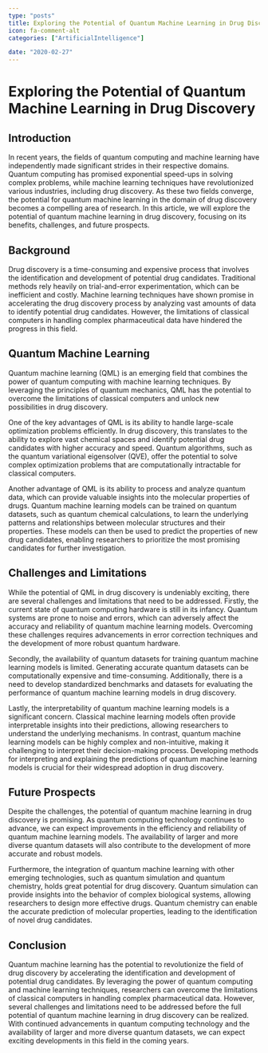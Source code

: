 ```yaml
---
type: "posts"
title: Exploring the Potential of Quantum Machine Learning in Drug Discovery
icon: fa-comment-alt
categories: ["ArtificialIntelligence"]

date: "2020-02-27"
---
```




# Exploring the Potential of Quantum Machine Learning in Drug Discovery

## Introduction

In recent years, the fields of quantum computing and machine learning have independently made significant strides in their respective domains. Quantum computing has promised exponential speed-ups in solving complex problems, while machine learning techniques have revolutionized various industries, including drug discovery. As these two fields converge, the potential for quantum machine learning in the domain of drug discovery becomes a compelling area of research. In this article, we will explore the potential of quantum machine learning in drug discovery, focusing on its benefits, challenges, and future prospects.

## Background

Drug discovery is a time-consuming and expensive process that involves the identification and development of potential drug candidates. Traditional methods rely heavily on trial-and-error experimentation, which can be inefficient and costly. Machine learning techniques have shown promise in accelerating the drug discovery process by analyzing vast amounts of data to identify potential drug candidates. However, the limitations of classical computers in handling complex pharmaceutical data have hindered the progress in this field.

## Quantum Machine Learning

Quantum machine learning (QML) is an emerging field that combines the power of quantum computing with machine learning techniques. By leveraging the principles of quantum mechanics, QML has the potential to overcome the limitations of classical computers and unlock new possibilities in drug discovery.

One of the key advantages of QML is its ability to handle large-scale optimization problems efficiently. In drug discovery, this translates to the ability to explore vast chemical spaces and identify potential drug candidates with higher accuracy and speed. Quantum algorithms, such as the quantum variational eigensolver (QVE), offer the potential to solve complex optimization problems that are computationally intractable for classical computers.

Another advantage of QML is its ability to process and analyze quantum data, which can provide valuable insights into the molecular properties of drugs. Quantum machine learning models can be trained on quantum datasets, such as quantum chemical calculations, to learn the underlying patterns and relationships between molecular structures and their properties. These models can then be used to predict the properties of new drug candidates, enabling researchers to prioritize the most promising candidates for further investigation.

## Challenges and Limitations

While the potential of QML in drug discovery is undeniably exciting, there are several challenges and limitations that need to be addressed. Firstly, the current state of quantum computing hardware is still in its infancy. Quantum systems are prone to noise and errors, which can adversely affect the accuracy and reliability of quantum machine learning models. Overcoming these challenges requires advancements in error correction techniques and the development of more robust quantum hardware.

Secondly, the availability of quantum datasets for training quantum machine learning models is limited. Generating accurate quantum datasets can be computationally expensive and time-consuming. Additionally, there is a need to develop standardized benchmarks and datasets for evaluating the performance of quantum machine learning models in drug discovery.

Lastly, the interpretability of quantum machine learning models is a significant concern. Classical machine learning models often provide interpretable insights into their predictions, allowing researchers to understand the underlying mechanisms. In contrast, quantum machine learning models can be highly complex and non-intuitive, making it challenging to interpret their decision-making process. Developing methods for interpreting and explaining the predictions of quantum machine learning models is crucial for their widespread adoption in drug discovery.

## Future Prospects

Despite the challenges, the potential of quantum machine learning in drug discovery is promising. As quantum computing technology continues to advance, we can expect improvements in the efficiency and reliability of quantum machine learning models. The availability of larger and more diverse quantum datasets will also contribute to the development of more accurate and robust models.

Furthermore, the integration of quantum machine learning with other emerging technologies, such as quantum simulation and quantum chemistry, holds great potential for drug discovery. Quantum simulation can provide insights into the behavior of complex biological systems, allowing researchers to design more effective drugs. Quantum chemistry can enable the accurate prediction of molecular properties, leading to the identification of novel drug candidates.

## Conclusion

Quantum machine learning has the potential to revolutionize the field of drug discovery by accelerating the identification and development of potential drug candidates. By leveraging the power of quantum computing and machine learning techniques, researchers can overcome the limitations of classical computers in handling complex pharmaceutical data. However, several challenges and limitations need to be addressed before the full potential of quantum machine learning in drug discovery can be realized. With continued advancements in quantum computing technology and the availability of larger and more diverse quantum datasets, we can expect exciting developments in this field in the coming years.